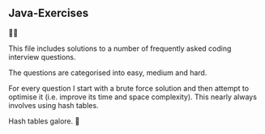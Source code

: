 ## Java-Exercises

:technologist:

This file includes solutions to a number of frequently asked coding interview questions.

The questions are categorised into easy, medium and hard.

For every question I start with a brute force solution and then attempt to optimise it (i.e. improve its time and space complexity). This nearly always involves using hash tables.

Hash tables galore. :boxing_glove:

